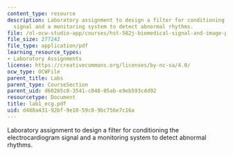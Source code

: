 ```yaml
---
content_type: resource
description: Laboratory assignment to design a filter for conditioning the electrocardiogram
  signal and a monitoring system to detect abnormal rhythms.
file: /ol-ocw-studio-app/courses/hst-582j-biomedical-signal-and-image-processing-spring-2007/d488a43192bf9e1059c89bc756e7c16a_lab1_ecg.pdf
file_size: 277242
file_type: application/pdf
learning_resource_types:
- Laboratory Assignments
license: https://creativecommons.org/licenses/by-nc-sa/4.0/
ocw_type: OCWFile
parent_title: Labs
parent_type: CourseSection
parent_uid: d60265c0-3541-c848-05ab-e9eb593cdd92
resourcetype: Document
title: lab1_ecg.pdf
uid: d488a431-92bf-9e10-59c8-9bc756e7c16a
---
```

Laboratory assignment to design a filter for conditioning the electrocardiogram signal and a monitoring system to detect abnormal rhythms.